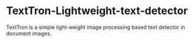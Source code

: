 # TextTron-Lightweight-text-detector
TextTron is a simple light-weight image processing based text detector in document images. 
